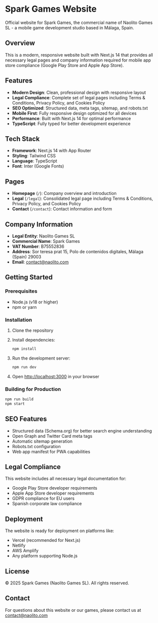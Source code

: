 # Spark Games Website

Official website for Spark Games, the commercial name of Naolito Games SL - a mobile game development studio based in Málaga, Spain.

## Overview

This is a modern, responsive website built with Next.js 14 that provides all necessary legal pages and company information required for mobile app store compliance (Google Play Store and Apple App Store).

## Features

- **Modern Design**: Clean, professional design with responsive layout
- **Legal Compliance**: Complete set of legal pages including Terms & Conditions, Privacy Policy, and Cookies Policy
- **SEO Optimized**: Structured data, meta tags, sitemap, and robots.txt
- **Mobile First**: Fully responsive design optimized for all devices
- **Performance**: Built with Next.js 14 for optimal performance
- **TypeScript**: Fully typed for better development experience

## Tech Stack

- **Framework**: Next.js 14 with App Router
- **Styling**: Tailwind CSS
- **Language**: TypeScript
- **Font**: Inter (Google Fonts)

## Pages

- **Homepage** (`/`): Company overview and introduction
- **Legal** (`/legal`): Consolidated legal page including Terms & Conditions, Privacy Policy, and Cookies Policy
- **Contact** (`/contact`): Contact information and form

## Company Information

- **Legal Entity**: Naolito Games SL
- **Commercial Name**: Spark Games
- **VAT Number**: B75552836
- **Address**: Sor teresa prat 15, Polo de contenidos digitales, Málaga (Spain) 29003
- **Email**: contact@naolito.com

## Getting Started

### Prerequisites

- Node.js (v18 or higher)
- npm or yarn

### Installation

1. Clone the repository
2. Install dependencies:
   ```bash
   npm install
   ```

3. Run the development server:
   ```bash
   npm run dev
   ```

4. Open [http://localhost:3000](http://localhost:3000) in your browser

### Building for Production

```bash
npm run build
npm start
```

## SEO Features

- Structured data (Schema.org) for better search engine understanding
- Open Graph and Twitter Card meta tags
- Automatic sitemap generation
- Robots.txt configuration
- Web app manifest for PWA capabilities

## Legal Compliance

This website includes all necessary legal documentation for:
- Google Play Store developer requirements
- Apple App Store developer requirements
- GDPR compliance for EU users
- Spanish corporate law compliance

## Deployment

The website is ready for deployment on platforms like:
- Vercel (recommended for Next.js)
- Netlify
- AWS Amplify
- Any platform supporting Node.js

## License

© 2025 Spark Games (Naolito Games SL). All rights reserved.

## Contact

For questions about this website or our games, please contact us at contact@naolito.com
